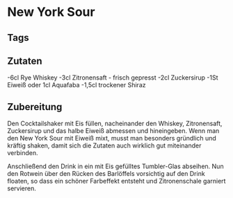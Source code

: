 # New York Sour

## Tags

## Zutaten

-6cl Rye Whiskey
-3cl Zitronensaft - frisch gepresst
-2cl Zuckersirup
-1St Eiweiß oder 1cl Aquafaba
-1,5cl trockener Shiraz

## Zubereitung

Den Cocktailshaker mit Eis füllen, nacheinander den Whiskey, Zitronensaft, Zuckersirup und das halbe Eiweiß abmessen und hineingeben.
Wenn man den New York Sour mit Eiweiß mixt, musst man besonders gründlich und kräftig shaken, damit sich die Zutaten auch wirklich gut miteinander verbinden.

Anschließend den Drink in ein mit Eis gefülltes Tumbler-Glas abseihen.
Nun den Rotwein über den Rücken des Barlöffels vorsichtig auf den Drink floaten, so dass ein schöner Farbeffekt entsteht und Zitronenschale garniert servieren.
